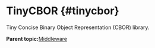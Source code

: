 # TinyCBOR {#tinycbor}

Tiny Concise Binary Object Representation \(CBOR\) library.

**Parent topic:**[Middleware](../topics/middleware.md)

